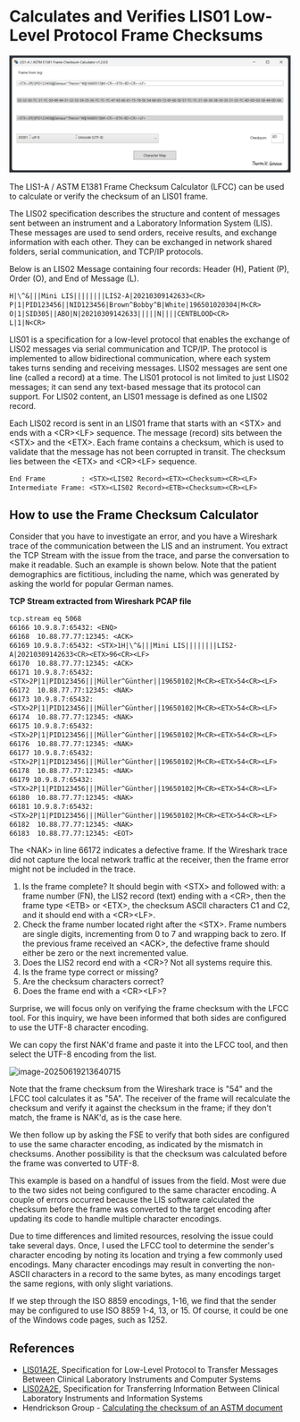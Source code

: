 # Calculates and Verifies LIS01 Low-Level Protocol Frame Checksums



![image-20250314201901833](./README.assets/image-20250314201901833.png) 



The LIS1-A / ASTM E1381 Frame Checksum Calculator (LFCC) can be used to calculate or verify the checksum of an LIS01 frame.

The LIS02 specification describes the structure and content of messages sent between an instrument and a Laboratory Information System (LIS). These messages are used to send orders, receive results, and exchange information with each other. They can be exchanged in network shared folders, serial communication, and TCP/IP protocols.

Below is an LIS02 Message containing four records: Header (H), Patient (P), Order (O), and End of Message (L).

```
H|\^&|||Mini LIS||||||||LIS2-A|20210309142633<CR>
P|1|PID123456||NID123456|Brown^Bobby^B|White|196501020304|M<CR>
O|1|SID305||ABO|N|20210309142633|||||N||||CENTBLOOD<CR>
L|1|N<CR>
```

LIS01 is a specification for a low-level protocol that enables the exchange of LIS02 messages via serial communication and TCP/IP. The protocol is implemented to allow bidirectional communication, where each system takes turns sending and receiving messages. LIS02 messages are sent one line (called a record) at a time. The LIS01 protocol is not limited to just LIS02 messages; it can send any text-based message that its protocol can support. For LIS02 content, an LIS01 message is defined as one LIS02 record.

Each LIS02 record is sent in an LIS01 frame that starts with an \<STX> and ends with a \<CR>\<LF> sequence. The message (record) sits between the \<STX> and the \<ETX>. Each frame contains a checksum, which is used to validate that the message has not been corrupted in transit. The checksum lies between the  \<ETX> and \<CR>\<LF> sequence.

```
End Frame         : <STX><LIS02 Record><ETX><Checksum><CR><LF>
Intermediate Frame: <STX><LIS02 Record><ETB><Checksum><CR><LF>
```

## How to use the Frame Checksum Calculator

Consider that you have to investigate an error, and you have a Wireshark trace of the communication between the LIS and an instrument. You extract the TCP Stream with the issue from the trace, and parse the conversation to make it readable. Such an example is shown below. Note that the patient demographics are fictitious, including the name, which was generated by asking the world for popular German names.

**TCP Stream extracted from Wireshark PCAP file**

```
tcp.stream eq 5068
66166 10.9.8.7:65432: <ENQ>
66168  10.88.77.77:12345: <ACK>
66169 10.9.8.7:65432: <STX>1H|\^&|||Mini LIS||||||||LIS2-A|20210309142633<CR><ETX>96<CR><LF>
66170  10.88.77.77:12345: <ACK>
66171 10.9.8.7:65432: <STX>2P|1|PID123456|||Müller^Günther||19650102|M<CR><ETX>54<CR><LF>
66172  10.88.77.77:12345: <NAK>
66173 10.9.8.7:65432: <STX>2P|1|PID123456|||Müller^Günther||19650102|M<CR><ETX>54<CR><LF>
66174  10.88.77.77:12345: <NAK>
66175 10.9.8.7:65432: <STX>2P|1|PID123456|||Müller^Günther||19650102|M<CR><ETX>54<CR><LF>
66176  10.88.77.77:12345: <NAK>
66177 10.9.8.7:65432: <STX>2P|1|PID123456|||Müller^Günther||19650102|M<CR><ETX>54<CR><LF>
66178  10.88.77.77:12345: <NAK>
66179 10.9.8.7:65432: <STX>2P|1|PID123456|||Müller^Günther||19650102|M<CR><ETX>54<CR><LF>
66180  10.88.77.77:12345: <NAK>
66181 10.9.8.7:65432: <STX>2P|1|PID123456|||Müller^Günther||19650102|M<CR><ETX>54<CR><LF>
66182  10.88.77.77:12345: <NAK>
66183  10.88.77.77:12345: <EOT>
```

The \<NAK> in line  66172 indicates a defective frame. If the  Wireshark trace did not capture the local network traffic at the receiver, then the frame error might not be included in the trace.

1. Is the frame complete? It should begin with \<STX> and followed with: a frame number (FN), the LIS2 record (text) ending with a \<CR>, then the frame type \<ETB> or \<ETX>, the checksum ASCII characters C1 and C2, and it should end with a \<CR>\<LF>.
2. Check the frame number located right after the \<STX>. Frame numbers are single digits, incrementing from 0 to 7 and wrapping back to zero. If the previous frame received an \<ACK>, the defective frame should either be zero or the next incremented value.
3. Does the LIS2 record end with a \<CR>? Not all systems require this.
4. Is the frame type correct or missing?
5. Are the checksum characters correct? 
6. Does the frame end with a \<CR>\<LF>?

Surprise, we will focus only on verifying the frame checksum with the LFCC tool. For this inquiry, we have been informed that both sides are configured to use the UTF-8 character encoding.

We can copy the first NAK'd frame and paste it into the LFCC tool, and then select the UTF-8 encoding from the list.

![image-20250619213640715](C:\Users\thero\OneDrive\Projects\GitHub\LIS01-Checksum-Calculatpr-Verifier\assets\image-20250619213640715.png) 

Note that the frame checksum from the Wireshark trace is "54" and the LFCC tool calculates it as "5A". The receiver of the frame will recalculate the checksum and verify it against the checksum in the frame; if they don't match, the frame is NAK'd, as is the case here.

We then follow up by asking the FSE to verify that both sides are configured to use the same character encoding, as indicated by the mismatch in checksums. Another possibility is that the checksum was calculated before the frame was converted to UTF-8. 

This example is based on a handful of issues from the field. Most were due to the two sides not being configured to the same character encoding. A couple of errors occurred because the LIS software calculated the checksum before the frame was converted to the target encoding after updating its code to handle multiple character encodings. 

Due to time differences and limited resources, resolving the issue could take several days. Once, I used the LFCC tool to determine the sender's character encoding by noting its location and trying a few commonly used encodings. Many character encodings may result in converting the non-ASCII characters in a record to the same bytes, as many encodings target the same regions, with only slight variations.

If we step through the ISO 8859 encodings, 1-16, we find that the sender may be configured to use ISO 8859 1-4, 13, or 15. Of course, it could be one of the Windows code pages, such as 1252.



## References

- [LIS01A2E](https://clsi.org/standards/products/automation-and-informatics/documents/lis01/), Specification for Low-Level Protocol to Transfer Messages Between Clinical Laboratory Instruments and Computer Systems
- [LIS02A2E](https://clsi.org/standards/products/automation-and-informatics/documents/lis02), Specification for Transferring Information Between Clinical Laboratory Instruments and Information Systems
- Hendrickson Group - [Calculating the checksum of an ASTM document](https://www.hendricksongroup.com/code_003.aspx) 























